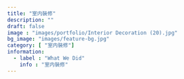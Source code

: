 ```yaml
---
title: "室内裝修"
description: ""
draft: false
image : "images/portfolio/Interior Decoration (20).jpg"
bg_image: "images/feature-bg.jpg"
category: [ "室内裝修"]
information:
  - label : "What We Did"
    info : "室内裝修"
---
```



